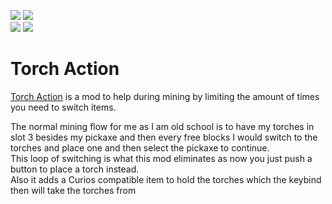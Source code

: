 [![](https://img.shields.io/endpoint?url=https%3A%2F%2Fcurseforge-badge-shields-io-caaw7pcenm0t.runkit.sh%2Fdownloads%3FprojectId%3D559660%26mode%3Dfull)](https://www.curseforge.com/minecraft/mc-mods/torch-action)
[![](https://img.shields.io/endpoint?url=https%3A%2F%2Fcurseforge-badge-shields-io-caaw7pcenm0t.runkit.sh%2Fversions%3FprojectId%3D559660)](https://www.curseforge.com/minecraft/mc-mods/torch-action)   
[![](https://img.shields.io/endpoint?url=https%3A%2F%2Fmodrinth-badge-shields-io-s1co4c2czdpy.runkit.sh/%2Fdownloads%3FprojectId%3DIuHtpuyz%26mode%3Dfull)](https://modrinth.com/mod/torch-action)
[![](https://img.shields.io/endpoint?url=https%3A%2F%2Fmodrinth-badge-shields-io-s1co4c2czdpy.runkit.sh%2Fversions%3FprojectId%3DIuHtpuyz)](https://modrinth.com/mod/torch-action)
# Torch Action
[Torch Action](https://www.curseforge.com/minecraft/mc-mods/torch-action) is a mod to help during mining by limiting the amount of times you need to switch items.

The normal mining flow for me as I am old school is to have my torches in slot 3 besides my pickaxe and then every free blocks I would switch to the torches and place one and then select the pickaxe to continue.  
This loop of switching is what this mod eliminates as now you just push a button to place a torch instead.   
Also it adds a Curios compatible item to hold the torches which the keybind then will take the torches from
